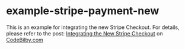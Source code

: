 # example-stripe-payment-new
This is an example for integrating the new Stripe Checkout.
For details, please refer to the post: [Integrating the New Stripe Checkout](https://www.codebilby.com/2019/08/integrating-new-stripe-checkout.html) on [CodeBilby.com](http://www.codebilby.com/)
